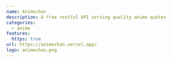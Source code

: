 ```yaml
---
name: Animechan
description: A free restful API serving quality anime quotes
categories:
  - anime
features:
  https: true
url: https://animechan.vercel.app/
logo: animechan.png
---
```

